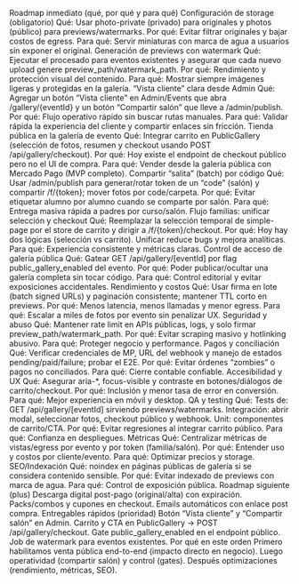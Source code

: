 Roadmap inmediato (qué, por qué y para qué)
Configuración de storage (obligatorio)
Qué: Usar photo-private (privado) para originales y photos (público) para previews/watermarks.
Por qué: Evitar filtrar originales y bajar costos de egress.
Para qué: Servir miniaturas con marca de agua a usuarios sin exponer el original.
Generación de previews con watermark
Qué: Ejecutar el procesado para eventos existentes y asegurar que cada nuevo upload genere preview_path/watermark_path.
Por qué: Rendimiento y protección visual del contenido.
Para qué: Mostrar siempre imágenes ligeras y protegidas en la galería.
“Vista cliente” clara desde Admin
Qué: Agregar un botón “Vista cliente” en Admin/Events que abra /gallery/{eventId} y un botón “Compartir salón” que lleve a /admin/publish.
Por qué: Flujo operativo rápido sin buscar rutas manuales.
Para qué: Validar rápida la experiencia del cliente y compartir enlaces sin fricción.
Tienda pública en la galería de evento
Qué: Integrar carrito en PublicGallery (selección de fotos, resumen y checkout usando POST /api/gallery/checkout).
Por qué: Hoy existe el endpoint de checkout público pero no el UI de compra.
Para qué: Vender desde la galería pública con Mercado Pago (MVP completo).
Compartir “salita” (batch) por código
Qué: Usar /admin/publish para generar/rotar token de un “code” (salón) y compartir /f/{token}; mover fotos por code/carpeta.
Por qué: Evitar etiquetar alumno por alumno cuando se comparte por salón.
Para qué: Entrega masiva rápida a padres por curso/salón.
Flujo familias: unificar selección y checkout
Qué: Reemplazar la selección temporal de simple-page por el store de carrito y dirigir a /f/{token}/checkout.
Por qué: Hoy hay dos lógicas (selección vs carrito). Unificar reduce bugs y mejora analíticas.
Para qué: Experiencia consistente y métricas claras.
Control de acceso de galería pública
Qué: Gatear GET /api/gallery/[eventId] por flag public_gallery_enabled del evento.
Por qué: Poder publicar/ocultar una galería completa sin tocar código.
Para qué: Control editorial y evitar exposiciones accidentales.
Rendimiento y costos
Qué: Usar firma en lote (batch signed URLs) y paginación consistente; mantener TTL corto en previews.
Por qué: Menos latencia, menos llamadas y menor egress.
Para qué: Escalar a miles de fotos por evento sin penalizar UX.
Seguridad y abuso
Qué: Mantener rate limit en APIs públicas, logs, y solo firmar preview_path/watermark_path.
Por qué: Evitar scraping masivo y hotlinking abusivo.
Para qué: Proteger negocio y performance.
Pagos y conciliación
Qué: Verificar credenciales de MP, URL del webhook y manejo de estados pending/paid/failure; probar el E2E.
Por qué: Evitar órdenes “zombies” o pagos no conciliados.
Para qué: Cierre contable confiable.
Accesibilidad y UX
Qué: Asegurar aria-*, focus-visible y contraste en botones/diálogos de carrito/checkout.
Por qué: Inclusión y menor tasa de error en conversión.
Para qué: Mejor experiencia en móvil y desktop.
QA y testing
Qué: Tests de:
GET /api/gallery/[eventId] sirviendo previews/watermarks.
Integración: abrir modal, seleccionar fotos, checkout público y webhook.
Unit: componentes de carrito/CTA.
Por qué: Evitar regresiones al integrar carrito público.
Para qué: Confianza en despliegues.
Métricas
Qué: Centralizar métricas de vistas/egress por evento y por token (familia/salón).
Por qué: Entender uso y costos por cliente/evento.
Para qué: Optimizar precios y storage.
SEO/Indexación
Qué: noindex en páginas públicas de galería si se considera contenido sensible.
Por qué: Evitar indexado de previews con marca de agua.
Para qué: Control de exposición pública.
Roadmap siguiente (plus)
Descarga digital post-pago (original/alta) con expiración.
Packs/combos y cupones en checkout.
Emails automáticos con enlace post compra.
Entregables rápidos (prioridad)
Botón “Vista cliente” y “Compartir salón” en Admin.
Carrito y CTA en PublicGallery → POST /api/gallery/checkout.
Gate public_gallery_enabled en el endpoint público.
Job de watermark para eventos existentes.
Por qué en este orden
Primero habilitamos venta pública end-to-end (impacto directo en negocio).
Luego operatividad (compartir salón) y control (gates).
Después optimizaciones (rendimiento, métricas, SEO).